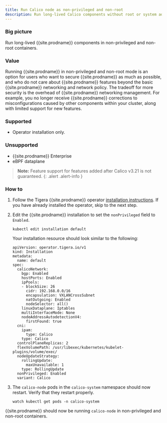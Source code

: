 ```yaml
---
title: Run Calico node as non-privileged and non-root
description: Run long-lived Calico components without root or system admin privileges.
---
```


### Big picture

Run long-lived {{site.prodname}} components in non-privileged and non-root containers.

### Value

Running {{site.prodname}} in non-privileged and non-root mode is an option for users who
want to secure {{site.prodname}} as much as possible, and who do not care about
{{site.prodname}} features beyond the basic {{site.prodname}} networking and network policy.
The tradeoff for more security is the overhead of {{site.prodname}} networking management.
For example, you no longer receive {{site.prodname}} corrections to misconfigurations caused
by other components within your cluster, along with limited support for new features. 

### Supported

* Operator installation only.

### Unsupported

* {{site.prodname}} Enterprise
* eBPF dataplane

> **Note:** Feature support for features added after Calico v3.21 is not guaranteed.
{: .alert .alert-info }

### How to

1. Follow the Tigera {{site.prodname}} operator [installation instructions](../getting-started/kubernetes/quickstart).
   If you have already installed the operator, skip to the next step.

1. Edit the {{site.prodname}} installation to set the `nonPrivileged` field to `Enabled`.
   ```
   kubectl edit installation default
   ```
   Your installation resource should look similar to the following:
   ```
   apiVersion: operator.tigera.io/v1
   kind: Installation
   metadata:
     name: default
   spec:
     calicoNetwork:
       bgp: Enabled
       hostPorts: Enabled
       ipPools:
       - blockSize: 26
         cidr: 192.168.0.0/16
         encapsulation: VXLANCrossSubnet
         natOutgoing: Enabled
         nodeSelector: all()
       linuxDataplane: Iptables
       multiInterfaceMode: None
       nodeAddressAutodetectionV4:
         firstFound: true
     cni:
       ipam:
         type: Calico
       type: Calico
     controlPlaneReplicas: 2
     flexVolumePath: /usr/libexec/kubernetes/kubelet-plugins/volume/exec/
     nodeUpdateStrategy:
       rollingUpdate:
         maxUnavailable: 1
       type: RollingUpdate
     nonPrivileged: Enabled
     variant: Calico
   ```

1. The `calico-node` pods in the `calico-system` namespace should now restart. Verify that they restart properly.
   ```
   watch kubectl get pods -n calico-system
   ```

{{site.prodname}} should now be running `calico-node` in non-privileged and non-root containers.
